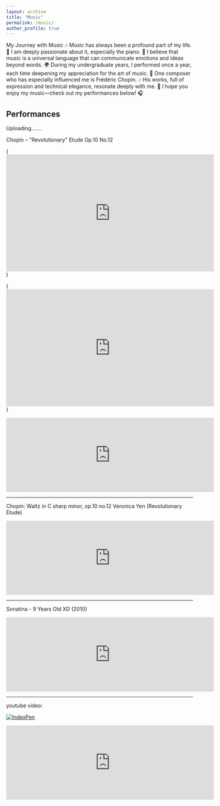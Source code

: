 ```yaml
---
layout: archive
title: "Music"
permalink: /music/
author_profile: true
---
```



My Journey with Music 🎶
Music has always been a profound part of my life. 🎼 I am deeply passionate about it, especially the piano. 
🎹 I believe that music is a universal language that can communicate emotions and ideas beyond words. 
🌍 During my undergraduate years, I performed once a year, each time deepening my appreciation for the art of music. 
🎤 One composer who has especially influenced me is Frédéric Chopin. 🎶 
His works, full of expression and technical elegance, resonate deeply with me. 🎵 
I hope you enjoy my music—check out my performances below! 🎧


## Performances
Uploading.......

[//]: # (Youtube video embed)

Chopin – "Revolutionary" Etude Op.10 No.12


(<iframe width="560" height="315" src="https://www.youtube.com/embed/1w7OgIMMRc4" frameborder="0" allow="accelerometer; autoplay; clipboard-write; encrypted-media; gyroscope; picture-in-picture" allowfullscreen></iframe>)


(<iframe width="560" height="315" src="https://www.youtube.com/watch?v=v_5i2BeGnDY" frameborder="0" allow="accelerometer; autoplay; clipboard-write; encrypted-media; gyroscope; picture-in-picture" allowfullscreen></iframe>)


<iframe width="560" height="200" src="https://youtu.be/XgsGGEtzoWQ" frameborder="0" allow="accelerometer; autoplay; clipboard-write; encrypted-media; gyroscope; picture-in-picture" allowfullscreen></iframe>


---

Chopin: Waltz in C sharp minor, op.10 no.12 Veronica Yen (Revolutionary Etude)

<iframe width="560" height="200" src="https://youtu.be/Mwau3yRSbIQ" frameborder="0" allow="accelerometer; autoplay; clipboard-write; encrypted-media; gyroscope; picture-in-picture" allowfullscreen></iframe>

---

Sonatina - 9 Years Old XD (2010)

<iframe width="560" height="200" src="https://www.youtube.com/watch?v=v_5i2BeGnDY" frameborder="0" allow="accelerometer; autoplay; clipboard-write; encrypted-media; gyroscope; picture-in-picture" allowfullscreen></iframe>


---

youtube video:

[![IndexPen](https://img.youtube.com/vi/k_DA7Dgi5KY/0.jpg)](https://www.youtube.com/watch?v=k_DA7Dgi5KY&t=8s)



<iframe width="560" height="200" src="https://www.youtube.com/watch?v=k_DA7Dgi5KY&t=8s" frameborder="0" allow="accelerometer; autoplay; clipboard-write; encrypted-media; gyroscope; picture-in-picture" allowfullscreen></iframe>







